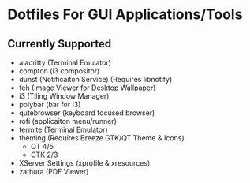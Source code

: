 # Dotfiles For GUI Applications/Tools

## Currently Supported
- alacritty (Terminal Emulator)
- compton (i3 compositor)
- dunst (Notificaiton Service) (Requires libnotify)
- feh (Image Viewer for Desktop Wallpaper)
- i3 (Tiling Window Manager)
- polybar (bar for I3)
- qutebrowser (keyboard focused browser)
- rofi (applicaiton menu/runner)
- termite (Terminal Emulator)
- theming (Requires Breeze GTK/QT Theme & Icons)
  - QT 4/5
  - GTK 2/3
- XServer Settings (xprofile & xresources)
- zathura (PDF Viewer)
